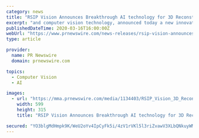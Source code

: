 ```yaml
---
category: news
title: "RSIP Vision Announces Breakthrough AI technology for 3D Reconstruction of Knees from X-ray Images"
excerpt: "and computer vision technology, announced today a new innovative AI-based solution for 3D Reconstruction of Knees from X-ray Images. This technology provides physicians with a rich 3D modelling of each bone,"
publishedDateTime: 2020-03-16T16:00:00Z
webUrl: "https://www.prnewswire.com/news-releases/rsip-vision-announces-breakthrough-ai-technology-for-3d-reconstruction-of-knees-from-x-ray-images-301024885.html"
type: article

provider:
  name: PR Newswire
  domain: prnewswire.com

topics:
  - Computer Vision
  - AI

images:
  - url: "https://mma.prnewswire.com/media/1134403/RSIP_Vision_3D_Reconstruction.jpg?p=facebook"
    width: 599
    height: 315
    title: "RSIP Vision Announces Breakthrough AI technology for 3D Reconstruction of Knees from X-ray Images"

secured: "YO3blgMdHmpk9K/WeU2oYv4IpCyFk5i/4zV1rVKl5l3riZvawV3XLbQNkuyWMJE/JYsCkc1uwNFBNc4t8phGYHQBdVBdFliAdILQM2q0XqHRvSVLvADSFw9VIaSTXt6UXVXiE4vAZJrUGUBiiokg3aGBqGD6OqOlHsW/0fqsbdag8hS/PDQ5Mfyg5lSDiQwr6yH1b33o9Z93Cha/bdkBnOIM6397Ff8nHx22MsDabkXNoi19DHySfVJjrSSuED/6kYiI2nRswNUOGZI4vgPktToemCWumlO5oicjqW8qPXikiF0div3x+0J5u/q/UzcF7n0+4/Ydnm3XB8EoSsNA2YqVcZAO9uzCs1tuywmIhSRgE/GveBPKzkb8nYvjCHUEqloxffKOd5nA+7HHSVnqLzW9/TphJRltvtHzIWqCKeKnHh7VAOa1mbqAffXDRM1AOyzRGkIylqHNoUikqrWWrZZIYq0+wxT7xvATfvtXyz8=;uQdonNbVPk6I+5cS75E+JA=="
---
```


